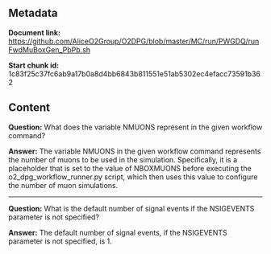 ## Metadata

**Document link:** https://github.com/AliceO2Group/O2DPG/blob/master/MC/run/PWGDQ/runFwdMuBoxGen_PbPb.sh

**Start chunk id:** 1c83f25c37fc6ab9a17b0a8d4bb6843b811551e51ab5302ec4efacc73591b362

## Content

**Question:** What does the variable NMUONS represent in the given workflow command?

**Answer:** The variable NMUONS in the given workflow command represents the number of muons to be used in the simulation. Specifically, it is a placeholder that is set to the value of NBOXMUONS before executing the o2_dpg_workflow_runner.py script, which then uses this value to configure the number of muon simulations.

---

**Question:** What is the default number of signal events if the NSIGEVENTS parameter is not specified?

**Answer:** The default number of signal events, if the NSIGEVENTS parameter is not specified, is 1.